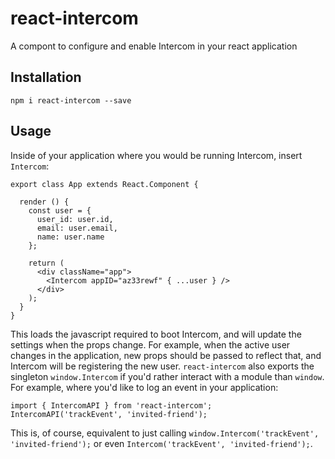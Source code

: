 # react-intercom
A compont to configure and enable Intercom in your react application

## Installation
```
npm i react-intercom --save
```

## Usage
Inside of your application where you would be running Intercom, insert `Intercom`:
```
export class App extends React.Component {

  render () {
    const user = {
      user_id: user.id,
      email: user.email,
      name: user.name
    };

    return (
      <div className="app">
        <Intercom appID="az33rewf" { ...user } />
      </div>
    );
  }
}
```
This loads the javascript required to boot Intercom, and will update the settings when the props change. For example, when the active user changes in the application, new props should be passed to reflect that, and Intercom will be registering the new user. `react-intercom` also exports the singleton `window.Intercom` if you'd rather interact with a module than `window`. For example, where you'd like to log an event in your application:

```
import { IntercomAPI } from 'react-intercom';
IntercomAPI('trackEvent', 'invited-friend');
```

This is, of course, equivalent to just calling `window.Intercom('trackEvent', 'invited-friend');` or even `Intercom('trackEvent', 'invited-friend');`.
